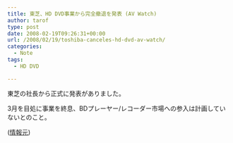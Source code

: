 ```yaml
---
title: 東芝、HD DVD事業から完全撤退を発表 (AV Watch)
author: tarof
type: post
date: 2008-02-19T09:26:31+00:00
url: /2008/02/19/toshiba-canceles-hd-dvd-av-watch/
categories:
  - Note
tags:
  - HD DVD

---
```

東芝の社長から正式に発表がありました。
  
3月を目処に事業を終息、BDプレーヤー/レコーダー市場への参入は計画していないとのこと。

([情報元][1])

 [1]: http://www.watch.impress.co.jp/av/docs/20080219/toshiba2.htm
